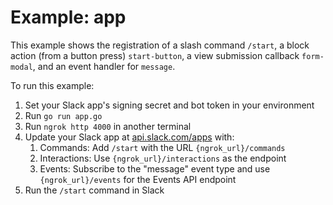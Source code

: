 # Example: app

This example shows the registration of a slash command `/start`, a block action (from a button press) `start-button`,
a view submission callback `form-modal`, and an event handler for `message`. 

To run this example:
1. Set your Slack app's signing secret and bot token in your environment
2. Run `go run app.go`
3. Run `ngrok http 4000` in another terminal
4. Update your Slack app at [api.slack.com/apps](https://api.slack.com/apps) with:
    1. Commands: Add `/start` with the URL `{ngrok_url}/commands`
    1. Interactions: Use `{ngrok_url}/interactions` as the endpoint
    1. Events: Subscribe to the "message" event type and use `{ngrok_url}/events` for the Events API endpoint
5. Run the `/start` command in Slack
